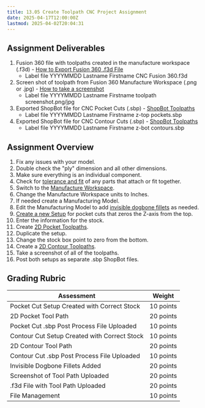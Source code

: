 ```yaml
---
title: 13.05 Create Toolpath CNC Project Assignment
date: 2025-04-17T12:00:00Z
lastmod: 2025-04-02T20:04:31
---
```


## Assignment Deliverables

1. Fusion 360 file with toolpaths created in the manufacture workspace (.f3d) - [How to Export Fusion 360 .f3d File](../../../../3d-modeling/fusion-360/export-f3d-file-fusion-360.md)
   - Label file YYYYMMDD Lastname Firstname CNC Fusion 360.f3d
2. Screen shot of toolpath from Fusion 360 Manufacture Workspace (.png or .jpg) - [How to take a screenshot](../../../../software/how-to-take-a-screenshot.md)
   - Label file YYYYMMDD Lastname Firstname toolpath screenshot.png/jpg
3. Exported ShopBot file for CNC Pocket Cuts (.sbp) - [ShopBot Toolpaths](../../../../digital-fabrication/cnc/shopbot-toolpaths-fusion-360.md)
   - Label file YYYYMMDD Lastname Firstname z-top pockets.sbp
4. Exported ShopBot file for CNC Contour Cuts (.sbp) - [ShopBot Toolpaths](../../../../digital-fabrication/cnc/shopbot-toolpaths-fusion-360.md)
   - Label file YYYYMMDD Lastname Firstname z-bot contours.sbp

## Assignment Overview

1. Fix any issues with your model.
2. Double check the "ply" dimension and all other dimensions.
3. Make sure everything is an individual component.
4. Check for [tolerance and fit](../../../../digital-fabrication/cnc/cnc-tolerance-and-fit.md) of any parts that attach or fit together.
5. Switch to the [Manufacture Workspace](https://youtu.be/lXSVlk3FqHc?t=85).
6. Change the Manufacture Workspace units to Inches.
7. If needed create a Manufacturing Model.
8. Edit the Manufacturing Model to add [invisible dogbone fillets](../../../../digital-fabrication/cnc/cnc-fillets-fusion-360.md) as needed.
9. [Create a new Setup](https://youtu.be/lXSVlk3FqHc?si=h2No5fSfWe6i0XZ8&t=107) for pocket cuts that zeros the Z-axis from the top.
10. Enter the information for the stock.
11. Create [2D Pocket Toolpaths](https://youtu.be/lXSVlk3FqHc?t=235).
12. Duplicate the setup.
13. Change the stock box point to zero from the bottom.
14. Create a [2D Contour Toolpaths](https://youtu.be/lXSVlk3FqHc?t=423).
15. Take a screenshot of all of the toolpaths.
16. Post both setups as separate .sbp ShopBot files.

## Grading Rubric

<div class="responsive-table-markdown">

| Assessment                                   | Weight    |
| -------------------------------------------- | --------- |
| Pocket Cut Setup Created with Correct Stock  | 10 points |
| 2D Pocket Tool Path                          | 20 points |
| Pocket Cut .sbp Post Process File Uploaded   | 10 points |
| Contour Cut Setup Created with Correct Stock | 10 points |
| 2D Contour Tool Path                         | 20 points |
| Contour Cut .sbp Post Process File Uploaded  | 10 points |
| Invisible Dogbone Fillets Added              | 20 points |
| Screenshot of Tool Path Uploaded             | 20 points |
| .f3d File with Tool Path Uploaded            | 20 points |
| File Management                              | 10 points |

</div>
